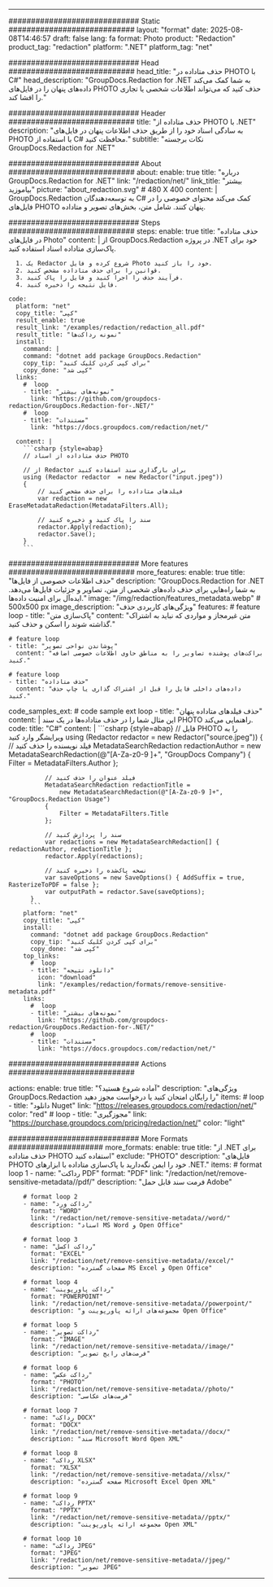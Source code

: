 
---
############################# Static ############################
layout: "format"
date:  2025-08-08T14:46:57
draft: false
lang: fa
format: Photo
product: "Redaction"
product_tag: "redaction"
platform: ".NET"
platform_tag: "net"

############################# Head ############################
head_title: "حذف متاداده در PHOTO با C#"
head_description: "GroupDocs.Redaction for .NET به شما کمک می‌کند داده‌های پنهان را در فایل‌های PHOTO حذف کنید که می‌تواند اطلاعات شخصی یا تجاری را افشا کند."

############################# Header ############################
title: "حذف متاداده از PHOTO با .NET" 
description: "به سادگی اسناد خود را از طریق حذف اطلاعات پنهان در فایل‌های PHOTO با استفاده از C# محافظت کنید."
subtitle: "نکات برجسته GroupDocs.Redaction for .NET" 

############################# About ############################
about:
    enable: true
    title: "درباره GroupDocs.Redaction for .NET"
    link: "/redaction/net/"
    link_title: "بیشتر بیاموزید"
    picture: "about_redaction.svg" # 480 X 400
    content: |
       GroupDocs.Redaction به توسعه‌دهندگان C# کمک می‌کند محتوای خصوصی را در فایل‌های PHOTO پنهان کنند. شامل متن، بخش‌های تصویر و متاداده.

############################# Steps ############################
steps:
    enable: true
    title: "حذف متاداده در فایل‌های Photo"
    content: |
      از GroupDocs.Redaction در پروژه .NET خود برای پاک‌سازی متاداده اسناد استفاده کنید.
      
      1. یک Redactor شروع کرده و فایل Photo خود را باز کنید.
      2. قوانین را برای حذف متاداده مشخص کنید.
      3. فرآیند حذف را اجرا کنید و فایل را پاک کنید.
      4. فایل نتیجه را ذخیره کنید.
   
    code:
      platform: "net"
      copy_title: "کپی"
      result_enable: true
      result_link: "/examples/redaction/redaction_all.pdf"
      result_title: "نمونه رداکت‌ها"
      install:
        command: |
        command: "dotnet add package GroupDocs.Redaction"
        copy_tip: "برای کپی کردن کلیک کنید"
        copy_done: "کپی شد"
      links:
        #  loop
        - title: "نمونه‌های بیشتر"
          link: "https://github.com/groupdocs-redaction/GroupDocs.Redaction-for-.NET/"
        #  loop
        - title: "مستندات"
          link: "https://docs.groupdocs.com/redaction/net/"
          
      content: |
        ```csharp {style=abap}
        // حذف متاداده از اسناد PHOTO

        // از Redactor برای بارگذاری سند استفاده کنید
        using (Redactor redactor  = new Redactor("input.jpeg"))
        {
            // فیلدهای متاداده را برای حذف مشخص کنید
            var redaction = new EraseMetadataRedaction(MetadataFilters.All);
            
            // سند را پاک کنید و ذخیره کنید
            redactor.Apply(redaction);
            redactor.Save();
        }
        ```            


############################# More features ############################
more_features:
  enable: true
  title: "حذف اطلاعات خصوصی از فایل‌ها"
  description: "GroupDocs.Redaction for .NET به شما راه‌هایی برای حذف داده‌های شخصی از متن، تصاویر و جزئیات فایل‌ها می‌دهد. ایده‌آل برای امنیت داده‌ها."
  image: "/img/redaction/features_metadata.webp" # 500x500 px
  image_description: "ویژگی‌های کاربردی حذف"
  features:
    # feature loop
    - title: "پاک‌سازی متن"
      content: "متن غیرمجاز و مواردی که نباید به اشتراک گذاشته شوند را اسکن و حذف کنید."

    # feature loop
    - title: "پوشاندن نواحی تصویر"
      content: "براکت‌های پوشنده تصاویر را به مناطق حاوی اطلاعات خصوصی اضافه کنید."

    # feature loop
    - title: "حذف متاداده"
      content: "داده‌های داخلی فایل را قبل از اشتراک گذاری یا چاپ حذف کنید."
      
  code_samples_ext:
    # code sample ext loop
    - title: "حذف فیلدهای متاداده پنهان"
      content: |
        این مثال شما را در حذف متاداده‌ها در یک سند PHOTO راهنمایی می‌کند.
      code:
        title: "C#"
        content: |
          ```csharp {style=abap}
          //  فایل PHOTO را به ویرایشگر وارد کنید
          using (Redactor redactor  = new Redactor("source.jpeg"))
          {
              // فیلد نویسنده را حذف کنید
              MetadataSearchRedaction redactionAuthor = 
                  new MetadataSearchRedaction(@"[A-Za-z0-9 ]+", "GroupDocs Company")
              {
                  Filter = MetadataFilters.Author
              };

              // فیلد عنوان را حذف کنید
              MetadataSearchRedaction redactionTitle = 
                  new MetadataSearchRedaction(@"[A-Za-z0-9 ]+", "GroupDocs.Redaction Usage")
              {
                  Filter = MetadataFilters.Title
              };

              // سند را پردازش کنید
              var redactions = new MetadataSearchRedaction[] { redactionAuthor, redactionTitle };
              redactor.Apply(redactions);

              // نسخه پاک‌شده را ذخیره کنید
              var saveOptions = new SaveOptions() { AddSuffix = true, RasterizeToPDF = false };
              var outputPath = redactor.Save(saveOptions);
          }
          ```
        platform: "net"
        copy_title: "کپی"
        install:
          command: "dotnet add package GroupDocs.Redaction"
          copy_tip: "برای کپی کردن کلیک کنید"
          copy_done: "کپی شد"
        top_links:
          #  loop
          - title: "دانلود نتیجه"
            icon: "download"
            link: "/examples/redaction/formats/remove-sensitive-metadata.pdf"
        links:
          #  loop
          - title: "نمونه‌های بیشتر"
            link: "https://github.com/groupdocs-redaction/GroupDocs.Redaction-for-.NET/"
          #  loop
          - title: "مستندات"
            link: "https://docs.groupdocs.com/redaction/net/"


############################# Actions ############################

actions:
  enable: true
  title: "آماده شروع هستید؟"
  description: "ویژگی‌های GroupDocs.Redaction را رایگان امتحان کنید یا درخواست مجوز دهید"
  items:
    #  loop
    - title: "دانلود Nuget"
      link: "https://releases.groupdocs.com/redaction/net/"
      color: "red"
        #  loop
    - title: "مجوزگیری"
      link: "https://purchase.groupdocs.com/pricing/redaction/net/"
      color: "light"


############################# More Formats #####################
more_formats:
    enable: true
    title: "از .NET برای حذف متاداده PHOTO استفاده کنید"
    exclude: "PHOTO"
    description: "فایل‌های PHOTO خود را ایمن نگه‌دارید با پاک‌سازی متاداده با ابزارهای .NET."
    items: 
        # format loop 1
        - name: "رداکت PDF"
          format: "PDF"
          link: "/redaction/net/remove-sensitive-metadata//pdf/"
          description: "فرمت سند قابل حمل Adobe"

        # format loop 2
        - name: "رداکت ورد"
          format: "WORD"
          link: "/redaction/net/remove-sensitive-metadata//word/"
          description: "اسناد MS Word و Open Office"
          
        # format loop 3
        - name: "رداکت اکسل"
          format: "EXCEL"
          link: "/redaction/net/remove-sensitive-metadata//excel/"
          description: "صفحات گسترده MS Excel و Open Office"

        # format loop 4
        - name: "رداکت پاورپوینت"
          format: "POWERPOINT"
          link: "/redaction/net/remove-sensitive-metadata//powerpoint/"
          description: "مجموعه‌های ارائه پاورپوینت و Open Office"

        # format loop 5
        - name: "رداکت تصویر"
          format: "IMAGE"
          link: "/redaction/net/remove-sensitive-metadata//image/"
          description: "فرمت‌های رایج تصویر"

        # format loop 6
        - name: "رداکت عکس"
          format: "PHOTO"
          link: "/redaction/net/remove-sensitive-metadata//photo/"
          description: "فرمت‌های عکاسی"

        # format loop 7
        - name: "رداکت DOCX"
          format: "DOCX"
          link: "/redaction/net/remove-sensitive-metadata//docx/"
          description: "سند Microsoft Word Open XML"
          
        # format loop 8
        - name: "رداکت XLSX"
          format: "XLSX"
          link: "/redaction/net/remove-sensitive-metadata//xlsx/"
          description: "صفحه گسترده Microsoft Excel Open XML"
          
        # format loop 9
        - name: "رداکت PPTX"
          format: "PPTX"
          link: "/redaction/net/remove-sensitive-metadata//pptx/"
          description: "مجموعه ارائه پاورپوینت Open XML"

        # format loop 10
        - name: "رداکت JPEG"
          format: "JPEG"
          link: "/redaction/net/remove-sensitive-metadata//jpeg/"
          description: "تصویر JPEG"


---